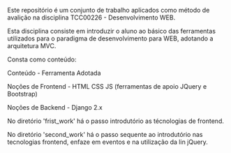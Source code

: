 Este repositório é um conjunto de trabalho aplicados como método de avalição na disciplina
TCC00226 - Desenvolvimento WEB.

Esta disciplina consiste em introduzir o aluno ao básico das ferramentas utilizados para 
o paradigma de desenvolvimento para WEB, adotando a arquitetura MVC.


Consta como conteúdo:

Conteúdo           - Ferramenta Adotada

Noções de Frontend - HTML CSS JS (ferramentas de apoio JQuery e Bootstrap)

Noções de Backend  - Django 2.x

No diretório 'frist_work' há o passo introdutório as técnologias de frontend.

No diretório 'second_work' há o passo sequente ao introdutório nas tecnologias 
frontend, enfaze em eventos e na utilização da lin jQuery. 
